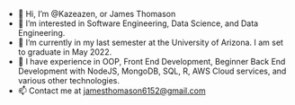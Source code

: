 - 👋 Hi, I’m @Kazeazen, or James Thomason
- 👀 I’m interested in Software Engineering, Data Science, and Data Engineering.
- 🌱 I’m currently in my last semester at the University of Arizona. I am set to graduate in May 2022.
- 💞️ I have experience in OOP, Front End Development, Beginner Back End Development with NodeJS, MongoDB, SQL, R, AWS Cloud services, and various other technologies.
- 📫 Contact me at jamesthomason6152@gmail.com 

<!---
Kazeazen/Kazeazen is a ✨ special ✨ repository because its `README.md` (this file) appears on your GitHub profile.
You can click the Preview link to take a look at your changes.
--->
